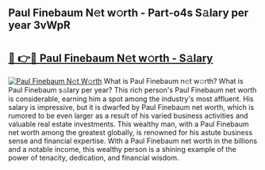 ## Paul Finebaum N𝚎t w𝚘rth - Part-o4s S𝚊lary per year 3vWpR

# <h2><a href="http://gc1wgh.nevu.top/?p=Paul+Finebaum">🔗 👉🔴 Paul Finebaum N𝚎t w𝚘rth - S𝚊lary</a></h2>

[![Paul Finebaum N𝚎t W𝚘rth](https://i.imgur.com/Oavwk0R.jpeg)](http://gc1wgh.nevu.top/?p=Paul+Finebaum)
What is Paul Finebaum n𝚎t w𝚘rth? What is Paul Finebaum s𝚊lary per year?
This rich person's Paul Finebaum net worth is considerable, earning him a spot among the industry's most affluent. His salary is impressive, but it is dwarfed by Paul Finebaum net worth, which is rumored to be even larger as a result of his varied business activities and valuable real estate investments. This wealthy man, with a Paul Finebaum net worth among the greatest globally, is renowned for his astute business sense and financial expertise. With a Paul Finebaum net worth in the billions and a notable income, this wealthy person is a shining example of the power of tenacity, dedication, and financial wisdom.
